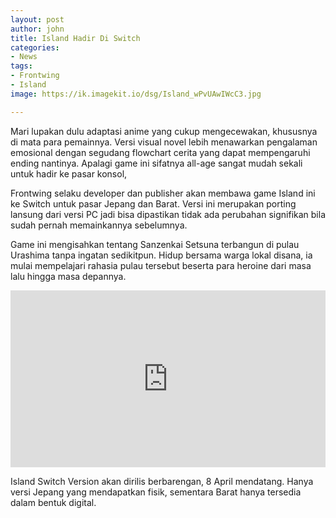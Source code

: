 ```yaml
---
layout: post
author: john
title: Island Hadir Di Switch
categories:
- News
tags:
- Frontwing
- Island
image: https://ik.imagekit.io/dsg/Island_wPvUAwIWcC3.jpg

---
```

Mari lupakan dulu adaptasi anime yang cukup mengecewakan, khususnya di mata para pemainnya. Versi visual novel lebih menawarkan pengalaman emosional dengan segudang flowchart cerita yang dapat mempengaruhi ending nantinya. Apalagi game ini sifatnya all-age sangat mudah sekali untuk hadir ke pasar konsol,

Frontwing selaku developer dan publisher akan membawa game Island ini ke Switch untuk pasar Jepang dan Barat. Versi ini merupakan porting lansung dari versi PC jadi bisa dipastikan tidak ada perubahan signifikan bila sudah pernah memainkannya sebelumnya.

Game ini mengisahkan tentang Sanzenkai Setsuna terbangun di pulau Urashima tanpa ingatan sedikitpun. Hidup bersama warga lokal disana, ia mulai mempelajari rahasia pulau tersebut beserta para heroine dari masa lalu hingga masa depannya.

<style>.embed-container { position: relative; padding-bottom: 56.25%; height: 0; overflow: hidden; max-width: 100%; } .embed-container iframe, .embed-container object, .embed-container embed { position: absolute; top: 0; left: 0; width: 100%; height: 100%; }</style><div class='embed-container'><iframe src='https://www.youtube.com/embed//ypE19KT-kY0' frameborder='0' allowfullscreen></iframe></div>

Island Switch Version akan dirilis berbarengan, 8 April mendatang. Hanya versi Jepang yang mendapatkan fisik, sementara Barat hanya tersedia dalam bentuk digital.